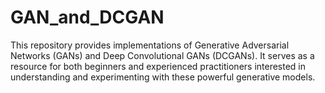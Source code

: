 # GAN_and_DCGAN
This repository provides implementations of Generative Adversarial Networks (GANs) and Deep Convolutional GANs (DCGANs). It serves as a resource for both beginners and experienced practitioners interested in understanding and experimenting with these powerful generative models.
